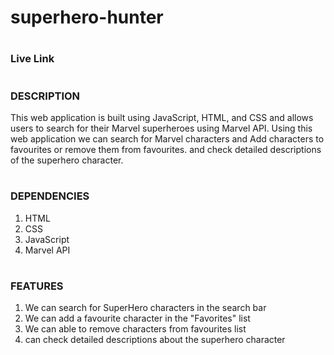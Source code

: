 # superhero-hunter

# <h3><b>Live Link</b></h3>

# <h3><b>DESCRIPTION</b></h3>
This web application is built using JavaScript, HTML, and CSS and allows users to search for their Marvel superheroes using Marvel API. Using this web application we can search for Marvel characters and Add characters to favourites or remove them from favourites. and check detailed descriptions of the superhero character.
# <h3><b>DEPENDENCIES</b></h3>
<ol style="1">
  <li>HTML</li>
  <li>CSS</li>
  <li>JavaScript</li>
  <li>Marvel API</li>
</ol>

# <h3><b>FEATURES</b></h3>
<ol>
 <li>We can search for SuperHero characters in the search bar </li>
 <li>We can add a favourite character in the "Favorites" list</li>
 <li>We can able to remove characters from favourites list</li>
 <li>can check detailed descriptions about the superhero character</li>
</ol>
